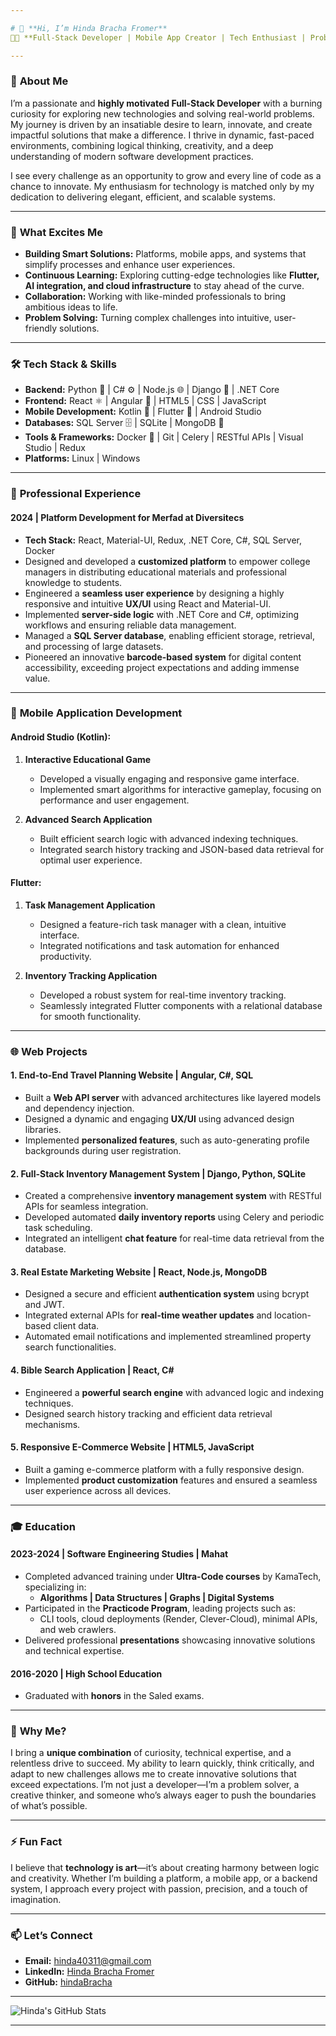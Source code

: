 ```yaml
---

# 👋 **Hi, I’m Hinda Bracha Fromer**  
👩‍💻 **Full-Stack Developer | Mobile App Creator | Tech Enthusiast | Problem Solver**  

---
```


### 🚀 **About Me**  
I’m a passionate and **highly motivated Full-Stack Developer** with a burning curiosity for exploring new technologies and solving real-world problems. My journey is driven by an insatiable desire to learn, innovate, and create impactful solutions that make a difference. I thrive in dynamic, fast-paced environments, combining logical thinking, creativity, and a deep understanding of modern software development practices.  

I see every challenge as an opportunity to grow and every line of code as a chance to innovate. My enthusiasm for technology is matched only by my dedication to delivering elegant, efficient, and scalable systems.  

---

### 🌟 **What Excites Me**  
- **Building Smart Solutions:** Platforms, mobile apps, and systems that simplify processes and enhance user experiences.  
- **Continuous Learning:** Exploring cutting-edge technologies like **Flutter, AI integration, and cloud infrastructure** to stay ahead of the curve.  
- **Collaboration:** Working with like-minded professionals to bring ambitious ideas to life.  
- **Problem Solving:** Turning complex challenges into intuitive, user-friendly solutions.  

---

### 🛠️ **Tech Stack & Skills**  
- **Backend:** Python 🐍 | C# ⚙️ | Node.js 🌐 | Django 🦄 | .NET Core  
- **Frontend:** React ⚛️ | Angular 🚀 | HTML5 | CSS | JavaScript  
- **Mobile Development:** Kotlin 📱 | Flutter 🚀 | Android Studio  
- **Databases:** SQL Server 🗄️ | SQLite | MongoDB 🌿  
- **Tools & Frameworks:** Docker 🐳 | Git | Celery | RESTful APIs | Visual Studio | Redux  
- **Platforms:** Linux | Windows  

---

### 💼 **Professional Experience**  

#### **2024 | Platform Development for Merfad at Diversitecs**  
- **Tech Stack:** React, Material-UI, Redux, .NET Core, C#, SQL Server, Docker  
- Designed and developed a **customized platform** to empower college managers in distributing educational materials and professional knowledge to students.  
- Engineered a **seamless user experience** by designing a highly responsive and intuitive **UX/UI** using React and Material-UI.  
- Implemented **server-side logic** with .NET Core and C#, optimizing workflows and ensuring reliable data management.  
- Managed a **SQL Server database**, enabling efficient storage, retrieval, and processing of large datasets.  
- Pioneered an innovative **barcode-based system** for digital content accessibility, exceeding project expectations and adding immense value.  

---

### 📱 **Mobile Application Development**  

#### **Android Studio (Kotlin):**  
1. **Interactive Educational Game**  
   - Developed a visually engaging and responsive game interface.  
   - Implemented smart algorithms for interactive gameplay, focusing on performance and user engagement.  

2. **Advanced Search Application**  
   - Built efficient search logic with advanced indexing techniques.  
   - Integrated search history tracking and JSON-based data retrieval for optimal user experience.  

#### **Flutter:**  
1. **Task Management Application**  
   - Designed a feature-rich task manager with a clean, intuitive interface.  
   - Integrated notifications and task automation for enhanced productivity.  

2. **Inventory Tracking Application**  
   - Developed a robust system for real-time inventory tracking.  
   - Seamlessly integrated Flutter components with a relational database for smooth functionality.  

---

### 🌐 **Web Projects**  

#### **1. End-to-End Travel Planning Website** | **Angular, C#, SQL**  
- Built a **Web API server** with advanced architectures like layered models and dependency injection.  
- Designed a dynamic and engaging **UX/UI** using advanced design libraries.  
- Implemented **personalized features**, such as auto-generating profile backgrounds during user registration.  

#### **2. Full-Stack Inventory Management System** | **Django, Python, SQLite**  
- Created a comprehensive **inventory management system** with RESTful APIs for seamless integration.  
- Developed automated **daily inventory reports** using Celery and periodic task scheduling.  
- Integrated an intelligent **chat feature** for real-time data retrieval from the database.  

#### **3. Real Estate Marketing Website** | **React, Node.js, MongoDB**  
- Designed a secure and efficient **authentication system** using bcrypt and JWT.  
- Integrated external APIs for **real-time weather updates** and location-based client data.  
- Automated email notifications and implemented streamlined property search functionalities.  

#### **4. Bible Search Application** | **React, C#**  
- Engineered a **powerful search engine** with advanced logic and indexing techniques.  
- Designed search history tracking and efficient data retrieval mechanisms.  

#### **5. Responsive E-Commerce Website** | **HTML5, JavaScript**  
- Built a gaming e-commerce platform with a fully responsive design.  
- Implemented **product customization** features and ensured a seamless user experience across all devices.  

---

### 🎓 **Education**  

#### **2023-2024 | Software Engineering Studies | Mahat**  
- Completed advanced training under **Ultra-Code courses** by KamaTech, specializing in:  
   - **Algorithms | Data Structures | Graphs | Digital Systems**  
- Participated in the **Practicode Program**, leading projects such as:  
   - CLI tools, cloud deployments (Render, Clever-Cloud), minimal APIs, and web crawlers.  
- Delivered professional **presentations** showcasing innovative solutions and technical expertise.  

#### **2016-2020 | High School Education**  
- Graduated with **honors** in the Saled exams.  

---

### 🧩 **Why Me?**  
I bring a **unique combination** of curiosity, technical expertise, and a relentless drive to succeed. My ability to learn quickly, think critically, and adapt to new challenges allows me to create innovative solutions that exceed expectations. I’m not just a developer—I’m a problem solver, a creative thinker, and someone who’s always eager to push the boundaries of what’s possible.  

---

### ⚡ **Fun Fact**  
I believe that **technology is art**—it’s about creating harmony between logic and creativity. Whether I’m building a platform, a mobile app, or a backend system, I approach every project with passion, precision, and a touch of imagination.  

---

### 📫 **Let’s Connect**  
- **Email:** hinda40311@gmail.com  
- **LinkedIn:** [Hinda Bracha Fromer](https://www.linkedin.com/in/hinda-bracha-fromer-1a6993320/)  
- **GitHub:** [hindaBracha](https://github.com/hindaBracha)  

---

![Hinda's GitHub Stats](https://github-readme-stats.vercel.app/api?username=hindaBracha&show_icons=true&theme=tokyonight)  

---
